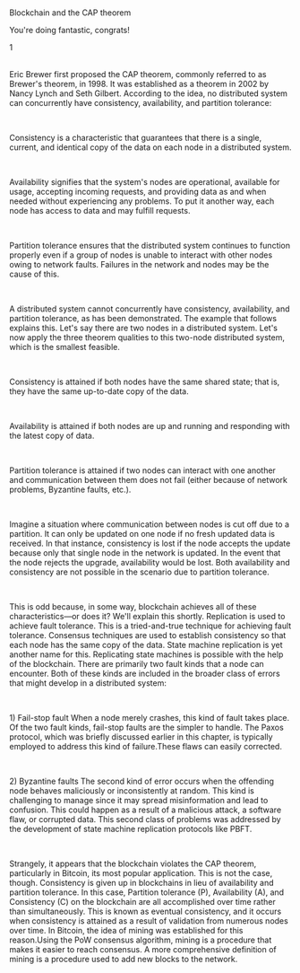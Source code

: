 <br>
<p id="title-lesson">Blockchain and the CAP theorem</p>
<p id="sub-md">You're doing fantastic, congrats!</p>
<div id="line-md">1</div>
<br>

<p id="sub-md"><span id="special-word">Eric Brewer</span> first proposed the CAP theorem, commonly referred to as Brewer's theorem, in 1998. It was established as a theorem in 2002 by Nancy Lynch and Seth Gilbert. According to the idea, no distributed system can concurrently have consistency, availability, and partition tolerance:</p>
<br>
<p id="sub-md"><span id="special-word">Consistency</span> is a characteristic that guarantees that there is a single, current, and identical copy of the data on each node in a distributed system.</p>
<br>
<p id="sub-md"><span id="special-word">Availability</span> signifies that the system's nodes are operational, available for usage, accepting incoming requests, and providing data as and when needed without experiencing any problems. To put it another way, each node has access to data and may fulfill requests.</p>
<br>
<p id="sub-md"><span id="special-word">Partition tolerance</span> ensures that the distributed system continues to function properly even if a group of nodes is unable to interact with other nodes owing to network faults. Failures in the network and nodes may be the cause of this.</p>

<br>

<p id="sub-md">A distributed system cannot concurrently have consistency, availability, and partition tolerance, as has been demonstrated. The example that follows explains this. Let's say there are two nodes in a distributed system. Let's now apply the three theorem qualities to this two-node distributed system, which is the smallest feasible.</p>
<br>
<p id="sub-md"><span id="special-word">Consistency</span> is attained if both nodes have the same shared state; that is, they
have the same up-to-date copy of the data.</p>
<br>
<p id="sub-md"><span id="special-word">Availability</span> is attained if both nodes are up and running and responding with
the latest copy of data.</p>
<br>
<p id="sub-md"><span id="special-word">Partition tolerance</span> is attained if two nodes can interact with one another and communication between them does not fail (either because of network problems, Byzantine faults, etc.).</p>
<br>
<p id="sub-md">Imagine a situation where communication between nodes is cut off due to a partition. It can only be updated on one node if no fresh updated data is received. In that instance, consistency is lost if the node accepts the update because only that single node in the network is updated. In the event that the node rejects the upgrade, availability would be lost. Both availability and consistency are not possible in the scenario due to partition tolerance.</p>

<br>
<p id="sub-md">This is odd because, in some way, blockchain achieves all of these characteristics—or does it? We'll explain this shortly. Replication is used to achieve fault tolerance. This is a tried-and-true technique for achieving fault tolerance. Consensus techniques are used to establish consistency so that each node has the same copy of the data.
State machine replication is yet another name for this. Replicating state machines is possible with the help of the blockchain. There are primarily two fault kinds that a node can encounter.
Both of these kinds are included in the broader class of errors that might develop in a distributed system:</p>
<br>
<p id="sub-md">1) <span id="special-word">Fail-stop fault</span> When a node merely crashes, this kind of fault takes place. Of the two fault kinds, fail-stop faults are the simpler to handle. The Paxos protocol, which was briefly discussed earlier in this chapter, is typically employed to address this kind of failure.These flaws can easily corrected.</p>
<br>
<p id="sub-md">2) <span id="special-word">Byzantine faults</span> The second kind of error occurs when the offending node behaves maliciously or inconsistently at random. This kind is challenging to manage since it may spread misinformation and lead to confusion. This could happen as a result of a malicious attack, a software flaw, or corrupted data. This second class of problems was addressed by the development of state machine replication protocols like PBFT.</p>

<br>
<p id="sub-md">Strangely, it appears that the blockchain violates the CAP theorem, particularly in Bitcoin, its most popular application. This is not the case, though. Consistency is given up in blockchains in lieu of availability and partition tolerance. In this case, <span id="special-word">Partition tolerance (P), Availability (A), and Consistency (C)</span> on the blockchain are all accomplished over time rather than simultaneously. This is known as eventual consistency, and it occurs when consistency is attained as a result of validation from numerous nodes over time. In Bitcoin, the idea of mining was established for this reason.Using the PoW consensus algorithm, mining is a procedure that makes it easier to reach consensus. A more comprehensive definition of mining is a procedure used to add new blocks to the network.</p>
